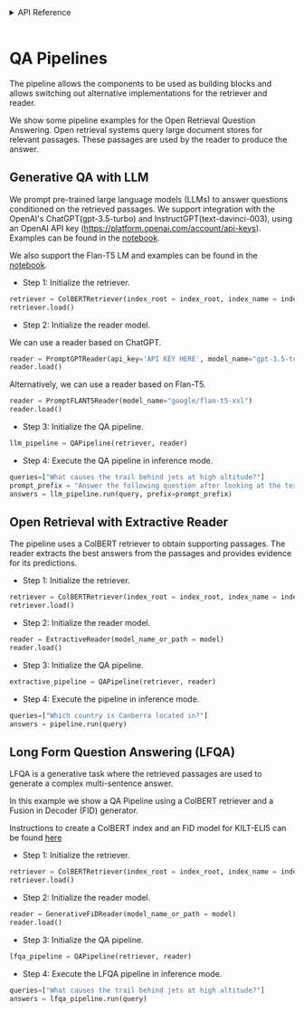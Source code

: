 <!-- START sphinx doc instructions - DO NOT MODIFY next code, please -->
<details>
<summary>API Reference</summary>    

```{eval-rst}

.. autosummary::
    :toctree: _autosummary
    :template: custom-module-template.rst
    :recursive:
   
    primeqa.pipelines

```
</details>          
<br>
<!-- END sphinx doc instructions - DO NOT MODIFY above code, please --> 

# QA Pipelines

The pipeline allows the components to be used as building blocks and allows switching out alternative implementations for the retriever and reader.  

We show some pipeline examples for the Open Retrieval Question Answering. Open retrieval systems query large document stores for relevant passages. These passages are used by the reader to produce the answer.

## Generative QA with LLM 

We prompt pre-trained large language models (LLMs) to answer questions conditioned on the retrieved passages.
We support integration with the OpenAI's ChatGPT(gpt-3.5-turbo) and InstructGPT(text-davinci-003), using an OpenAI API key (https://platform.openai.com/account/api-keys).
Examples can be found in the [notebook](https://github.com/primeqa/primeqa/blob/main/notebooks/retriever-reader-pipelines/prompt_reader_with_GPT.ipynb).


We also support the Flan-T5 LM and examples can be found in the [notebook](https://github.com/primeqa/primeqa/blob/main/notebooks/retrieval-reader-pipelines/prompt_reader_LLM.ipynb).

- Step 1:  Initialize the retriever.

```python
retriever = ColBERTRetriever(index_root = index_root, index_name = index_name, collection = collection, max_num_documents = 3)
retriever.load()
```

- Step 2:  Initialize the reader model. 

We can use a reader based on ChatGPT.

```python
reader = PromptGPTReader(api_key='API KEY HERE', model_name="gpt-3.5-turbo")
reader.load()
```

Alternatively, we can use a reader based on Flan-T5.

```python
reader = PromptFLANT5Reader(model_name="google/flan-t5-xxl")
reader.load()
```



- Step 3:  Initialize the QA pipeline. 

```python
llm_pipeline = QAPipeline(retriever, reader)
```

- Step 4:  Execute the QA pipeline in inference mode. 

```python
queries=["What causes the trail behind jets at high altitude?"]
prompt_prefix = "Answer the following question after looking at the text."
answers = llm_pipeline.run(query, prefix=prompt_prefix)
```

## Open Retrieval with Extractive Reader

The pipeline uses a ColBERT retriever to obtain supporting passages. The reader extracts the best answers from the passages and provides evidence for its predictions.

- Step 1:  Initialize the retriever.

```python
retriever = ColBERTRetriever(index_root = index_root, index_name = index_name, collection = collection, max_num_documents = 3)
retriever.load()
```

- Step 2:  Initialize the reader model. 

```python
reader = ExtractiveReader(model_name_or_path = model)
reader.load()
```

- Step 3:  Initialize the QA pipeline. 

```python
extractive_pipeline = QAPipeline(retriever, reader)
```

- Step 4:  Execute the pipeline in inference mode. 

```python
queries=["Which country is Canberra located in?"]
answers = pipeline.run(query)
```

## Long Form Question Answering (LFQA) 

LFQA is a generative task where the retrieved passages are used to generate a complex multi-sentence answer.

In this example we show a QA Pipeline using a ColBERT retriever and a Fusion in Decoder (FID) generator.

Instructions to create a ColBERT index and an FiD model for KILT-ELI5 can be found [here](https://github.com/primeqa/primeqa/blob/main/examples/lfqa/README.md)

- Step 1:  Initialize the retriever.

```python
retriever = ColBERTRetriever(index_root = index_root, index_name = index_name, collection = collection, max_num_documents = 3)
retriever.load()
```

- Step 2:  Initialize the reader model. 

```python
reader = GenerativeFiDReader(model_name_or_path = model)
reader.load()
```

- Step 3:  Initialize the QA pipeline. 

```python
lfqa_pipeline = QAPipeline(retriever, reader)
```

- Step 4:  Execute the LFQA pipeline in inference mode. 

```python
queries=["What causes the trail behind jets at high altitude?"]
answers = lfqa_pipeline.run(query)
```
